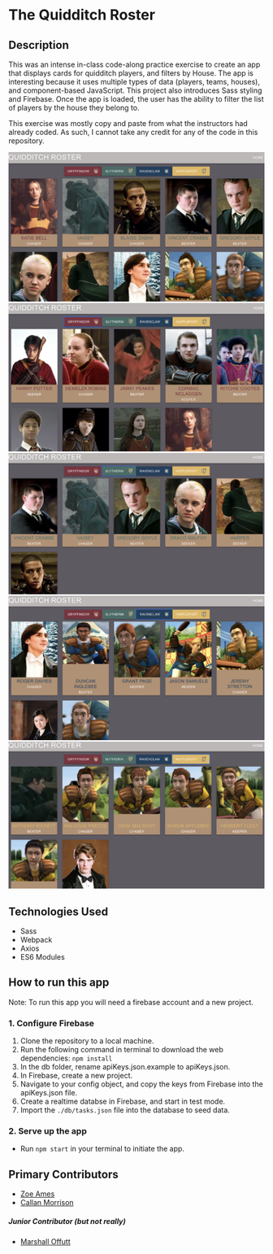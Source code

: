 # The Quidditch Roster

## Description
This was an intense in-class code-along practice exercise to create an app that displays cards for quidditch players, and filters by House. The app is interesting because it uses multiple types of data (players, teams, houses), and component-based JavaScript. This project also introduces Sass styling and Firebase. Once the app is loaded, the user has the ability to filter the list of players by the house they belong to.

This exercise was mostly copy and paste from what the instructors had already coded. As such, I cannot take any credit for any of the code in this repository.

![mainview](./screenshots/snapshot1.png)
![gryffindor](./screenshots/snapshot2.png)
![slytherin](./screenshots/snapshot3.png)
![ravenclaw](./screenshots/snapshot4.png)
![hufflepuff](./screenshots/snapshot5.png)

## Technologies Used
* Sass
* Webpack
* Axios
* ES6 Modules

## How to run this app
Note: To run this app you will need a firebase account and a new project.

### 1. Configure Firebase
1. Clone the repository to a local machine.
2. Run the following command in terminal to download the web dependencies: `npm install`
3. In the db folder, rename apiKeys.json.example to apiKeys.json.
4. In Firebase, create a new project.
5. Navigate to your config object, and copy the keys from Firebase into the apiKeys.json file.
6. Create a realtime databse in Firebase, and start in test mode.
7. Import the `./db/tasks.json` file into the database to seed data.

### 2. Serve up the app
* Run `npm start` in your terminal to initiate the app.

## Primary Contributors
* [Zoe Ames](https://github.com/zoeames)
* [Callan Morrison](https://github.com/morecallan)

##### Junior Contributor (but not really)
* [Marshall Offutt](https://github.com/marshalloffutt)
